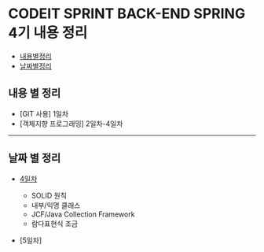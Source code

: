 # CODEIT SPRINT BACK-END SPRING 4기 내용 정리

- [내용별정리](#내용-별-정리)
- [날짜별정리](#날짜-별-정리)

## 내용 별 정리

- [GIT 사용] 1일차
- [객체지향 프로그래밍] 2일차-4일차


---

## 날짜 별 정리
- [4일차](#https://github.com/NanHangBok/summary/tree/main/Part_1/2_WEEK/DAY_4(Tue))
  - SOLID 원칙
  - 내부/익명 클래스
  - JCF/Java Collection Framework
  - 람다표현식 조금

- [5일차]
